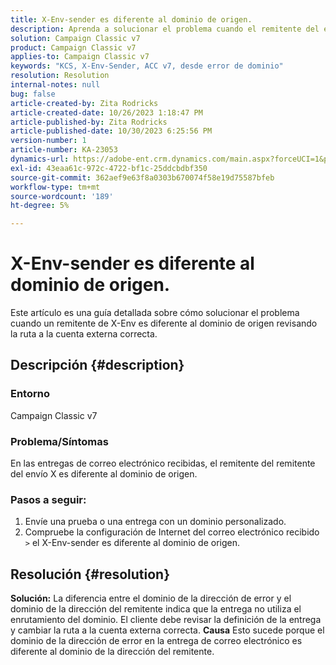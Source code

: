 ```yaml
---
title: X-Env-sender es diferente al dominio de origen.
description: Aprenda a solucionar el problema cuando el remitente del extremo X es diferente al dominio de origen. Cambie el enrutamiento a la cuenta externa correcta.
solution: Campaign Classic v7
product: Campaign Classic v7
applies-to: Campaign Classic v7
keywords: "KCS, X-Env-Sender, ACC v7, desde error de dominio"
resolution: Resolution
internal-notes: null
bug: false
article-created-by: Zita Rodricks
article-created-date: 10/26/2023 1:18:47 PM
article-published-by: Zita Rodricks
article-published-date: 10/30/2023 6:25:56 PM
version-number: 1
article-number: KA-23053
dynamics-url: https://adobe-ent.crm.dynamics.com/main.aspx?forceUCI=1&pagetype=entityrecord&etn=knowledgearticle&id=d912882f-0274-ee11-9ae7-6045bd006b4b
exl-id: 43eaa61c-972c-4722-bf1c-25ddcbdbf350
source-git-commit: 362aef9e63f8a0303b670074f58e19d75587bfeb
workflow-type: tm+mt
source-wordcount: '189'
ht-degree: 5%

---
```


# X-Env-sender es diferente al dominio de origen.


Este artículo es una guía detallada sobre cómo solucionar el problema cuando un remitente de X-Env es diferente al dominio de origen revisando la ruta a la cuenta externa correcta.



## Descripción {#description}


### <b>Entorno</b>

Campaign Classic v7



### <b>Problema/Síntomas</b>

En las entregas de correo electrónico recibidas, el remitente del remitente del envío X es diferente al dominio de origen.

### <b>Pasos a seguir:</b>

1. Envíe una prueba o una entrega con un dominio personalizado.
2. Compruebe la configuración de Internet del correo electrónico recibido `>`  el X-Env-sender es diferente al dominio de origen.



## Resolución {#resolution}

<b>Solución:</b>
La diferencia entre el dominio de la dirección de error y el dominio de la dirección del remitente indica que la entrega no utiliza el enrutamiento del dominio. El cliente debe revisar la definición de la entrega y cambiar la ruta a la cuenta externa correcta.
<b>Causa</b>
Esto sucede porque el dominio de la dirección de error en la entrega de correo electrónico es diferente al dominio de la dirección del remitente.
